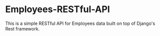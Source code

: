 # Employees-RESTful-API

This is a simple RESTful API for Employees data built on top of Django's Rest framework.
